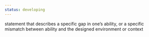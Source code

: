 ```yaml
---
status: developing
---
```


statement that describes a specific gap in one’s ability, or a specific mismatch between ability and the designed environment or context
